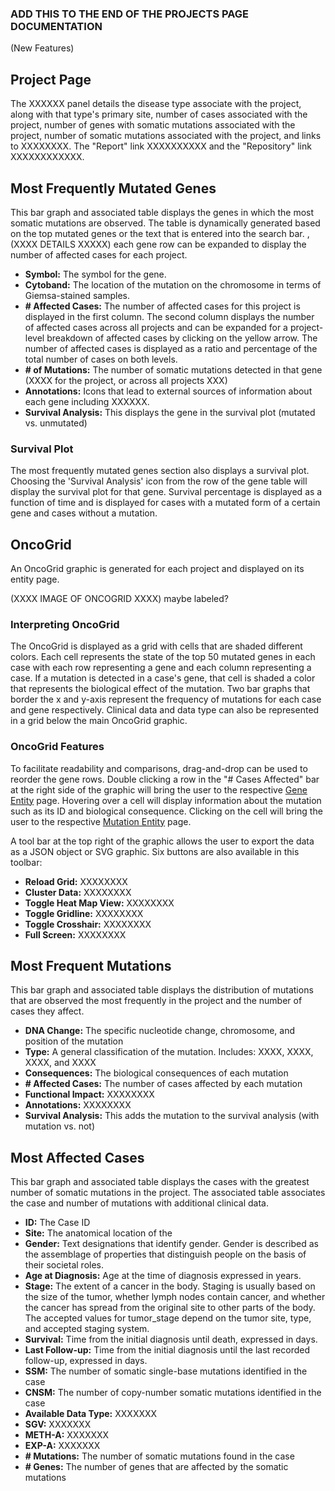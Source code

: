 ### ADD THIS TO THE END OF THE PROJECTS PAGE DOCUMENTATION

(New Features)

## Project Page


The XXXXXX panel details the disease type associate with the project, along with that type's primary site, number of cases associated with the project, number of genes with somatic mutations associated with the project, number of somatic mutations associated with the project, and links to XXXXXXXX.  The "Report" link  XXXXXXXXXX and the "Repository" link XXXXXXXXXXXX.  

## Most Frequently Mutated Genes

This bar graph and associated table displays the genes in which the most somatic mutations are observed. The table is dynamically generated based on the top mutated genes or the text that is entered into the search bar. , (XXXX DETAILS XXXXX) each gene row can be expanded to display the number of affected cases for each project.

* __Symbol:__ The symbol for the gene.
* __Cytoband:__ The location of the mutation on the chromosome in terms of Giemsa-stained samples.
* __# Affected Cases:__ The number of affected cases for this project is displayed in the first column. The second column displays the number of affected cases across all projects and can be expanded for a project-level breakdown of affected cases by clicking on the yellow arrow. The number of affected cases is displayed as a ratio and percentage of the total number of cases on both levels.
* __# of Mutations:__ The number of somatic mutations detected in that gene (XXXX for the project, or across all projects XXX)
* __Annotations:__ Icons that lead to external sources of information about each gene including XXXXXX.
* __Survival Analysis:__ This displays the gene in the survival plot (mutated vs. unmutated)

### Survival Plot

The most frequently mutated genes section also displays a survival plot. Choosing the 'Survival Analysis' icon from the row of the gene table will display the survival plot for that gene. Survival percentage is displayed as a function of time and is displayed for cases with a mutated form of a certain gene and cases without a mutation.

## OncoGrid

An OncoGrid graphic is generated for each project and displayed on its entity page.  


(XXXX IMAGE OF ONCOGRID XXXX) maybe labeled?  


### Interpreting OncoGrid

The OncoGrid is displayed as a grid with cells that are shaded different colors.  Each cell represents the state of the top 50 mutated genes in each case with each row representing a gene and each column representing a case. If a mutation is detected in a case's gene, that cell is shaded a color that represents the biological effect of the mutation. Two bar graphs that border the x and y-axis represent the frequency of mutations for each case and gene respectively. Clinical data and data type can also be represented in a grid below the main OncoGrid graphic.  

### OncoGrid Features

To facilitate readability and comparisons, drag-and-drop can be used to reorder the gene rows.  Double clicking a row in the "# Cases Affected" bar at the right side of the graphic will bring the user to the respective [Gene Entity](GeneEntity.md) page. Hovering over a cell will display information about the mutation such as its ID and biological consequence. Clicking on the cell will bring the user to the respective [Mutation Entity](MutationEntity.md) page.  

A tool bar at the top right of the graphic allows the user to export the data as a JSON object or SVG graphic.  Six buttons are also available in this toolbar:

* __Reload Grid:__ XXXXXXXX
* __Cluster Data:__ XXXXXXXX
* __Toggle Heat Map View:__ XXXXXXXX
* __Toggle Gridline:__ XXXXXXXX
* __Toggle Crosshair:__ XXXXXXXX
* __Full Screen:__ XXXXXXXX

## Most Frequent Mutations

This bar graph and associated table displays the distribution of mutations that are observed the most frequently in the project and the number of cases they affect.  

* __DNA Change:__ The specific nucleotide change, chromosome, and position of the mutation
* __Type:__ A general classification of the mutation. Includes: XXXX, XXXX, XXXX, and XXXX
* __Consequences:__ The biological consequences of each mutation
* __# Affected Cases:__ The number of cases affected by each mutation
* __Functional Impact:__ XXXXXXXX
* __Annotations:__ XXXXXXXX
* __Survival Analysis:__ This adds the mutation to the survival analysis (with mutation vs. not)


## Most Affected Cases

This bar graph and associated table displays the cases with the greatest number of somatic mutations in the project.  The associated table associates the case and number of mutations with additional clinical data.

* __ID:__ The Case ID
* __Site:__ The anatomical location of the
* __Gender:__ Text designations that identify gender. Gender is described as the assemblage of properties that distinguish people on the basis of their societal roles.
* __Age at Diagnosis:__ Age at the time of diagnosis expressed in years.
* __Stage:__ The extent of a cancer in the body. Staging is usually based on the size of the tumor, whether lymph nodes contain cancer, and whether the cancer has spread from the original site to other parts of the body. The accepted values for tumor_stage depend on the tumor site, type, and accepted staging system.
* __Survival:__ Time from the initial diagnosis until death, expressed in days.
* __Last Follow-up:__ Time from the initial diagnosis until the last recorded follow-up, expressed in days.
* __SSM:__ The number of somatic single-base mutations identified in the case
* __CNSM:__ The number of copy-number somatic mutations identified in the case
* __Available Data Type:__ XXXXXXX
* __SGV:__ XXXXXXX
* __METH-A:__ XXXXXXX
* __EXP-A:__ XXXXXXX
* __# Mutations:__ The number of somatic mutations found in the case
* __# Genes:__ The number of genes that are affected by the somatic mutations
